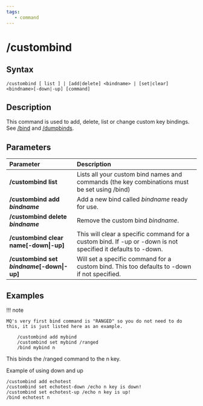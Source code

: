 ```yaml
---
tags:
   - command
---
```

# /custombind

## Syntax

```eqcommand
/custombind [ list ] | [add|delete] <bindname> | [set|clear] <bindname>[-down|-up] [command]
```

## Description

This command is used to add, delete, list or change custom key bindings. See [/bind](../../../reference/commands/bind.md) and [/dumpbinds](../../../reference/commands/dumpbinds.md).

## Parameters

| Parameter | Description |
| :--- | :--- |
| **/custombind list** | Lists all your custom bind names and commands (the key combinations must be set using /bind) |
| **/custombind add** _**bindname**_ | Add a new bind called _bindname_ ready for use. |
| **/custombind delete** _**bindname**_ | Remove the custom bind _bindname_. |
| **/custombind clear name[-down\|-up]** | This will clear a specific command for a custom bind. If -up or -down is not specified it defaults to -down. |
| **/custombind set** _**bindname**_**[-down\|-up]** | Will set a specific command for a custom bind. This too defaults to -down if not specified. |

## Examples

!!! note

    MQ's very first bind command is "RANGED" so you do not need to do this, it is just listed here as an example.


```text
    /custombind add mybind
    /custombind set mybind /ranged
    /bind mybind n
```

This binds the /ranged command to the n key.

Example of using down and up

```text
/custombind add echotest
/custombind set echotest-down /echo n key is down!
/custombind set echotest-up /echo n key is up!
/bind echotest n
```

